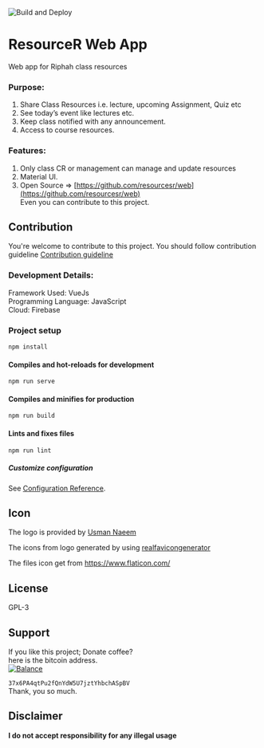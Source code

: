 ![Build and Deploy](https://github.com/resourcesr/web/workflows/Build%20and%20Deploy/badge.svg)

# ResourceR Web App
Web app for Riphah class resources 

### Purpose:

1.  Share Class Resources i.e. lecture, upcoming Assignment, Quiz etc
2.  See today’s event like lectures etc.
3.  Keep class notified with any announcement.
4.  Access to course resources.

### Features:

1.  Only class CR or management can manage and update resources
2.  Material UI.
4.  Open Source =>  [https://github.com/resourcesr/web](https://github.com/resourcesr/web)  
    Even you can contribute to this project.

  
 ## Contribution
You're welcome to contribute to this project. You should follow contribution guideline  [Contribution guideline](https://github.com/resourcesr/web/blob/master/CONTRIBUTING.md)
### Development Details:

Framework Used: VueJs  
Programming Language: JavaScript  
Cloud: Firebase

### Project setup

```
npm install
```
  
#### Compiles and hot-reloads for development
```
npm run serve
```
#### Compiles and minifies for production

```
npm run build
```
 
#### Lints and fixes files
```
npm run lint
```

##### Customize configuration

See [Configuration Reference](https://cli.vuejs.org/config/).

## Icon
The logo is provided by [Usman Naeem](https://github.com/Usman-Naeem/)

The icons from logo generated by using [realfavicongenerator](https://realfavicongenerator.net/)

The files icon get from https://www.flaticon.com/

## License  
GPL-3  
  
## Support  
If you like this project; Donate coffee?    
here is the bitcoin address.  
[![Balance](https://img.balancebadge.io/btc/37x6PA4qtPu2fQnYdW5U7jztYhbchASpBV.svg)](https://img.balancebadge.io/btc/37x6PA4qtPu2fQnYdW5U7jztYhbchASpBV.svg)  
  
   ```37x6PA4qtPu2fQnYdW5U7jztYhbchASpBV```    
 Thank, you so much.  
  
## Disclaimer  
**I do not accept responsibility for any illegal usage**
